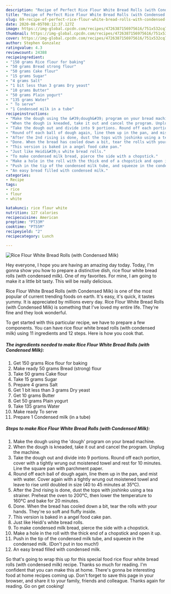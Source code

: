 ```yaml
---
description: "Recipe of Perfect Rice Flour White Bread Rolls (with Condensed Milk)"
title: "Recipe of Perfect Rice Flour White Bread Rolls (with Condensed Milk)"
slug: 69-recipe-of-perfect-rice-flour-white-bread-rolls-with-condensed-milk
date: 2020-08-05T08:12:37.127Z
image: https://img-global.cpcdn.com/recipes/4726387156975616/751x532cq70/rice-flour-white-bread-rolls-with-condensed-milk-recipe-main-photo.jpg
thumbnail: https://img-global.cpcdn.com/recipes/4726387156975616/751x532cq70/rice-flour-white-bread-rolls-with-condensed-milk-recipe-main-photo.jpg
cover: https://img-global.cpcdn.com/recipes/4726387156975616/751x532cq70/rice-flour-white-bread-rolls-with-condensed-milk-recipe-main-photo.jpg
author: Stephen Gonzalez
ratingvalue: 4.3
reviewcount: 24388
recipeingredient:
- "150 grams Rice flour for baking"
- "50 grams Bread strong flour"
- "50 grams Cake flour"
- "15 grams Sugar"
- "4 grams Salt"
- "1 bit less than 3 grams Dry yeast"
- "10 grams Butter"
- "50 grams Plain yogurt"
- "135 grams Water"
- " To serve"
- "1 Condensed milk in a tube"
recipeinstructions:
- "Make the dough using the &#39;dough&#39; program on your bread machine."
- "When the dough is kneaded, take it out and cancel the program. Unplug the machine."
- "Take the dough out and divide into 9 portions. Round off each portion, cover with a tightly wrung out moistened towel and rest for 10 minutes. Line the square pan with parchment paper."
- "Round off each ball of dough again, line them up in the pan, and mist with water. Cover again with a tightly wrung out moistened towel and leave to rise until doubled in size (40 to 45 minutes at 35°C)."
- "After the 2nd rising is done, dust the tops with joshinko using a tea strainer. Preheat the oven to 200°C, then lower the temperature to 160°C and bake for 20 minutes."
- "Done. When the bread has cooled down a bit, tear the rolls with your hands. They&#39;re so soft and fluffy inside."
- "This version is baked in a angel food cake pan."
- "Just like Heidi&#39;s white bread rolls."
- "To make condensed milk bread, pierce the side with a chopstick."
- "Make a hole in the roll with the thick end of a chopstick and open it up."
- "Push in the tip of the condensed milk tube, and squeeze in the condensed milk. (Don&#39;t put in too much!)"
- "An easy bread filled with condensed milk."
categories:
- Recipe
tags:
- rice
- flour
- white

katakunci: rice flour white 
nutrition: 127 calories
recipecuisine: American
preptime: "PT33M"
cooktime: "PT55M"
recipeyield: "2"
recipecategory: Lunch

---
```



![Rice Flour White Bread Rolls (with Condensed Milk)](https://img-global.cpcdn.com/recipes/4726387156975616/751x532cq70/rice-flour-white-bread-rolls-with-condensed-milk-recipe-main-photo.jpg)

Hey everyone, I hope you are having an amazing day today. Today, I'm gonna show you how to prepare a distinctive dish, rice flour white bread rolls (with condensed milk). One of my favorites. For mine, I am going to make it a little bit tasty. This will be really delicious.

Rice Flour White Bread Rolls (with Condensed Milk) is one of the most popular of current trending foods on earth. It's easy, it's quick, it tastes yummy. It is appreciated by millions every day. Rice Flour White Bread Rolls (with Condensed Milk) is something that I've loved my entire life. They're fine and they look wonderful.




To get started with this particular recipe, we have to prepare a few components. You can have rice flour white bread rolls (with condensed milk) using 11 ingredients and 12 steps. Here is how you cook that.

<!--inarticleads1-->

##### The ingredients needed to make Rice Flour White Bread Rolls (with Condensed Milk):

1. Get 150 grams Rice flour for baking
1. Make ready 50 grams Bread (strong) flour
1. Take 50 grams Cake flour
1. Take 15 grams Sugar
1. Prepare 4 grams Salt
1. Get 1 bit less than 3 grams Dry yeast
1. Get 10 grams Butter
1. Get 50 grams Plain yogurt
1. Take 135 grams Water
1. Make ready  To serve
1. Prepare 1 Condensed milk (in a tube)




<!--inarticleads2-->

##### Steps to make Rice Flour White Bread Rolls (with Condensed Milk):

1. Make the dough using the &#39;dough&#39; program on your bread machine.
1. When the dough is kneaded, take it out and cancel the program. Unplug the machine.
1. Take the dough out and divide into 9 portions. Round off each portion, cover with a tightly wrung out moistened towel and rest for 10 minutes. Line the square pan with parchment paper.
1. Round off each ball of dough again, line them up in the pan, and mist with water. Cover again with a tightly wrung out moistened towel and leave to rise until doubled in size (40 to 45 minutes at 35°C).
1. After the 2nd rising is done, dust the tops with joshinko using a tea strainer. Preheat the oven to 200°C, then lower the temperature to 160°C and bake for 20 minutes.
1. Done. When the bread has cooled down a bit, tear the rolls with your hands. They&#39;re so soft and fluffy inside.
1. This version is baked in a angel food cake pan.
1. Just like Heidi&#39;s white bread rolls.
1. To make condensed milk bread, pierce the side with a chopstick.
1. Make a hole in the roll with the thick end of a chopstick and open it up.
1. Push in the tip of the condensed milk tube, and squeeze in the condensed milk. (Don&#39;t put in too much!)
1. An easy bread filled with condensed milk.




So that's going to wrap this up for this special food rice flour white bread rolls (with condensed milk) recipe. Thanks so much for reading. I'm confident that you can make this at home. There's gonna be interesting food at home recipes coming up. Don't forget to save this page in your browser, and share it to your family, friends and colleague. Thanks again for reading. Go on get cooking!
